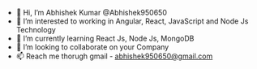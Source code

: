 - 👋 Hi, I’m Abhishek Kumar @Abhishek950650
- 👀 I’m interested to working in Angular, React, JavaScript and Node Js Technology
- 🌱 I’m currently learning React Js, Node Js, MongoDB 
- 💞️ I’m looking to collaborate on your Company  
- 📫 Reach me thorugh gmail - abhishek950650@gmail.com

<!---
Abhishek950650/Abhishek950650 is a ✨ special ✨ repository because its `README.md` (this file) appears on your GitHub profile.
You can click the Preview link to take a look at your changes.
--->
